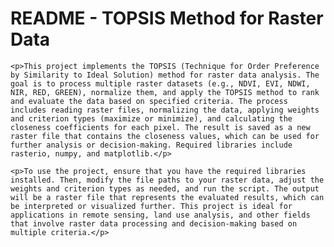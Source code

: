 <!DOCTYPE html>
<html lang="en">
<head>
    <meta charset="UTF-8">
    <meta name="viewport" content="width=device-width, initial-scale=1.0">
    <title>README - TOPSIS Method for Raster Data</title>
</head>
<body>
    <h1>README - TOPSIS Method for Raster Data</h1>

    <p>This project implements the TOPSIS (Technique for Order Preference by Similarity to Ideal Solution) method for raster data analysis. The goal is to process multiple raster datasets (e.g., NDVI, EVI, NDWI, NIR, RED, GREEN), normalize them, and apply the TOPSIS method to rank and evaluate the data based on specified criteria. The process includes reading raster files, normalizing the data, applying weights and criterion types (maximize or minimize), and calculating the closeness coefficients for each pixel. The result is saved as a new raster file that contains the closeness values, which can be used for further analysis or decision-making. Required libraries include rasterio, numpy, and matplotlib.</p>

    <p>To use the project, ensure that you have the required libraries installed. Then, modify the file paths to your raster data, adjust the weights and criterion types as needed, and run the script. The output will be a raster file that represents the evaluated results, which can be interpreted or visualized further. This project is ideal for applications in remote sensing, land use analysis, and other fields that involve raster data processing and decision-making based on multiple criteria.</p>

</body>
</html>
